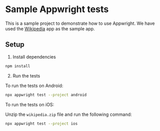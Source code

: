 # Sample Appwright tests

This is a sample project to demonstrate how to use Appwright. We have used the [Wikipedia](https://en.wikipedia.org/wiki/Main_Page) app as the sample app.

## Setup

1. Install dependencies

```sh {"id":"01J8QHA99VRJ41X79VD2M5ETDC"}
npm install
```

2. Run the tests

To run the tests on Android:

```sh {"id":"01J8QHA99VRJ41X79VD4P9S89K"}
npx appwright test --project android
```

To run the tests on iOS:

Unzip the `wikipedia.zip` file and run the following command:

```sh {"id":"01J8QHA99VRJ41X79VD85VJA2M"}
npx appwright test --project ios
```
